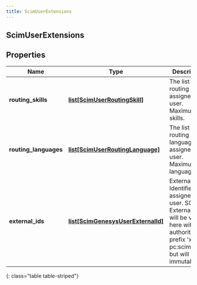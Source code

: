 ```yaml
---
title: ScimUserExtensions
---
```

## ScimUserExtensions

## Properties

|Name | Type | Description | Notes|
|------------ | ------------- | ------------- | -------------|
| **routing_skills** | [**list[ScimUserRoutingSkill]**](ScimUserRoutingSkill.html) | The list of routing skills assigned to a user. Maximum 50 skills. | [optional] |
| **routing_languages** | [**list[ScimUserRoutingLanguage]**](ScimUserRoutingLanguage.html) | The list of routing languages assigned to a user. Maximum 50 languages. | [optional] |
| **external_ids** | [**list[ScimGenesysUserExternalId]**](ScimGenesysUserExternalId.html) | External Identifiers assigned to user. SCIM External ID will be visible here with authority prefix &#39;x-pc:scimv2:v1&#39; but will be immutable. | [optional] |
{: class="table table-striped"}


